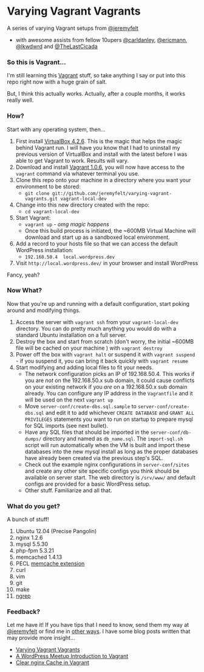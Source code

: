 Varying Vagrant Vagrants
========================

A series of varying Vagrant setups from [@jeremyfelt](http://github.com/jeremyfelt)
* with awesome assists from fellow 10upers [@carldanley](http://github.com/carldanley), [@ericmann](http://github.com/ericmann), [@lkwdwrd](http://github.com/lkwdwrd) and [@TheLastCicada](http://github.com/TheLastCicada)

### So this is Vagrant...
I'm still learning this [Vagrant](http://vagrantup.com) stuff, so take anything I say or put into this repo right now with a huge grain of salt.

But, I think this actually works. Actually, after a couple months, it works really well.

### How?
Start with any operating system, then...

1. First install [VirtualBox 4.2.6](https://www.virtualbox.org/wiki/Downloads). This is the magic that helps the magic behind Vagrant run. I will have you know that I had to uninstall my previous version of VirtualBox and install with the latest before I was able to get Vagrant to work. Results will vary.
1. Download and install [Vagrant 1.0.6](http://downloads.vagrantup.com/tags/v1.0.6), you will now have access to the `vagrant` command via whatever terminal you use.
1. Clone this repo onto your machine in a directory where you want your environment to be stored:
    * `git clone git://github.com/jeremyfelt/varying-vagrant-vagrants.git vagrant-local-dev`
1. Change into this new directory created with the repo:
    * `cd vagrant-local-dev`
1. Start Vagrant:
	* `vagrant up` - *omg magic happens*
	* Once this build process is initiated, the ~600MB Virtual Machine will download and start up as a sandboxed local environment.
1. Add a record to your hosts file so that we can access the default WordPress installation:
	* `192.168.50.4  local.wordpress.dev`
1. Visit `http://local.wordpress.dev/` in your browser and install WordPress

Fancy, yeah?

### Now What?
Now that you're up and running with a default configuration, start poking around and modifying things.

1. Access the server with `vagrant ssh` from your `vagrant-local-dev` directory. You can do pretty much anything you would do with a standard Ubuntu installation on a full server.
1. Destroy the box and start from scratch (don't worry, the initial ~600MB file will be cached on your machine ) with `vagrant destroy`
1. Power off the box with `vagrant halt` or suspend it with `vagrant suspend` - if you suspend it, you can bring it back quickly with `vagrant resume`
1. Start modifying and adding local files to fit your needs.
    * The network configuration picks an IP of 192.168.50.4. This works if you are *not* on the 192.168.50.x sub domain, it could cause conflicts on your existing network if you *are* on a 192.168.50.x sub domain already. You can configure any IP address in the `Vagrantfile` and it will be used on the next `vagrant up`
    * Move `server-conf/create-dbs.sql.sample` to `server-conf/create-dbs.sql` and edit it to add whichever `CREATE DATABASE` and `GRANT ALL PRIVILEGES` statements you want to run on startup to prepare mysql for SQL imports (see next bullet).
    * Have any SQL files that should be imported in the `server-conf/db-dumps/` directory and named as `db_name.sql`. The `import-sql.sh` script will run automatically when the VM is built and import these databases into the new mysql install as long as the proper databases have already been created via the previous step's SQL.
    * Check out the example nginx configurations in `server-conf/sites` and create any other site specific configs you think should be available on server start. The web directory is `/srv/www/` and default configs are provided for a basic WordPress setup.
    * Other stuff. Familiarize and all that.

### What do you get?
A bunch of stuff!

1. Ubuntu 12.04 (Precise Pangolin)
2. nginx 1.2.6
3. mysql 5.5.30
4. php-fpm 5.3.21
5. memcached 1.4.13
6. PECL [memcache extension](http://pecl.php.net/package/memcache)
6. curl
7. vim
8. git
9. make
10. [ngrep](http://ngrep.sourceforge.net/usage.html)

### Feedback?
Let me have it! If you have tips that I need to know, send them my way at [@jeremyfelt](http://twitter.com/jeremyfelt) or find me in [other ways](http://jeremyfelt.com). I have some blog posts written that may provide more insight...
* [Varying Vagrant Vagrants](http://jeremyfelt.com/code/2012/12/11/varying-vagrant-vagrants/)
* [A WordPress Meetup Introduction to Vagrant](http://jeremyfelt.com/code/2013/02/04/an-wordpress-meetup-introduction-to-vagrant-what-youll-need/)
* [Clear nginx Cache in Vagrant](http://jeremyfelt.com/code/2013/01/08/clear-nginx-cache-in-vagrant/)
